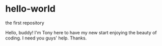 # hello-world
the first repository

Hello, buddy!
I'm Tony here to have my new start enjoying the beauty of coding.
I need you guys' help.
Thanks.
